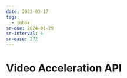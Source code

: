 ```yaml
---
date: 2023-03-17
tags:
  - inbox
sr-due: 2024-01-29
sr-interval: 4
sr-ease: 272
---
```

# Video Acceleration API
